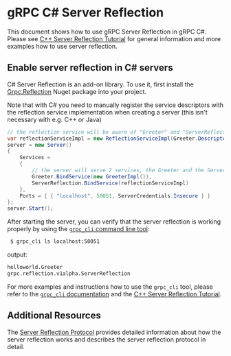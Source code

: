 # gRPC C# Server Reflection

This document shows how to use gRPC Server Reflection in gRPC C#.
Please see [C++ Server Reflection Tutorial](../server_reflection_tutorial.md)
for general information and more examples how to use server reflection.

## Enable server reflection in C# servers

C# Server Reflection is an add-on library.
To use it, first install the [Grpc.Reflection](https://www.nuget.org/packages/Grpc.Reflection/)
Nuget package into your project.

Note that with C# you need to manually register the service
descriptors with the reflection service implementation when creating a server
(this isn't necessary with e.g. C++ or Java)
```csharp
// the reflection service will be aware of "Greeter" and "ServerReflection" services.
var reflectionServiceImpl = new ReflectionServiceImpl(Greeter.Descriptor, ServerReflection.Descriptor);
server = new Server()
{
    Services =
    {
        // the server will serve 2 services, the Greeter and the ServerReflection
        Greeter.BindService(new GreeterImpl()),
        ServerReflection.BindService(reflectionServiceImpl)
    },
    Ports = { { "localhost", 50051, ServerCredentials.Insecure } }
};
server.Start();
```

After starting the server, you can verify that the server reflection
is working properly by using the [`grpc_cli` command line
tool](https://github.com/grpc/grpc/blob/master/doc/command_line_tool.md):

 ```sh
  $ grpc_cli ls localhost:50051
  ```

  output:
  ```sh
  helloworld.Greeter
  grpc.reflection.v1alpha.ServerReflection
  ```

  For more examples and instructions how to use the `grpc_cli` tool,
  please refer to the [`grpc_cli` documentation](../command_line_tool.md)
  and the [C++ Server Reflection Tutorial](../server_reflection_tutorial.md).

## Additional Resources

The [Server Reflection Protocol](../server-reflection.md) provides detailed
information about how the server reflection works and describes the server reflection
protocol in detail.
